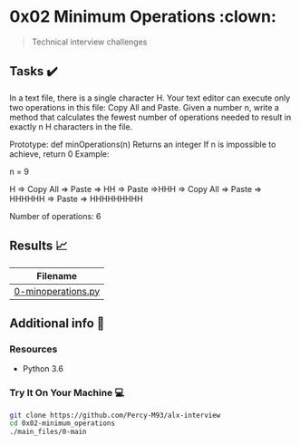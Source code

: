 # 0x02 Minimum Operations :clown:

> Technical interview challenges

## Tasks :heavy_check_mark:

In a text file, there is a single character H. Your text editor can execute only two operations in this file: Copy All and Paste. Given a number n, write a method that calculates the fewest number of operations needed to result in exactly n H characters in the file.

Prototype: def minOperations(n)
Returns an integer
If n is impossible to achieve, return 0
Example:

n = 9

H => Copy All => Paste => HH => Paste =>HHH => Copy All => Paste => HHHHHH => Paste => HHHHHHHHH

Number of operations: 6

## Results :chart_with_upwards_trend:

| Filename |
| ------ |
| [0-minoperations.py](https://github.com/Percy-M93/alx-interview/blob/master/0x02-minimum_operations/0-minoperations.py)|

## Additional info :construction:
### Resources

- Python 3.6


### Try It On Your Machine :computer:
```bash
git clone https://github.com/Percy-M93/alx-interview
cd 0x02-minimum_operations
./main_files/0-main
```
